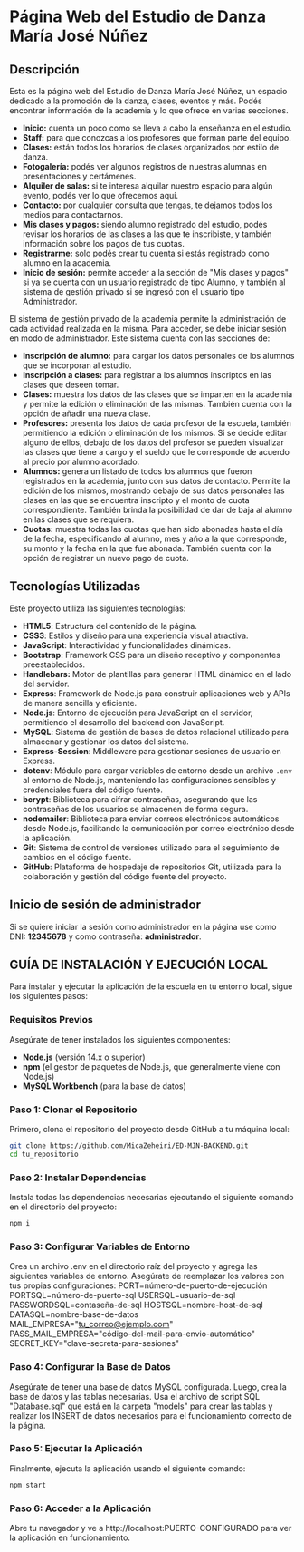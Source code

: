 # Página Web del Estudio de Danza María José Núñez

## Descripción
Esta es la página web del Estudio de Danza María José Núñez, un espacio dedicado a la promoción de la danza, clases, eventos y más. 
Podés encontrar información de la academia y lo que ofrece en varias secciones. 
- **Inicio:** cuenta un poco como se lleva a cabo la enseñanza en el estudio.
- **Staff:** para que conozcas a los profesores que forman parte del equipo.
- **Clases:** están todos los horarios de clases organizados por estilo de danza.
- **Fotogalería:** podés ver algunos registros de nuestras alumnas en presentaciones y certámenes.
- **Alquiler de salas:** si te interesa alquilar nuestro espacio para algún evento, podés ver lo que ofrecemos aquí.
- **Contacto:** por cualquier consulta que tengas, te dejamos todos los medios para contactarnos.
- **Mis clases y pagos:** siendo alumno registrado del estudio, podés revisar los horarios de las clases a las que te inscribiste, y también información sobre los pagos de tus cuotas.
- **Registrarme:** solo podés crear tu cuenta si estás registrado como alumno en la academia.
- **Inicio de sesión:** permite acceder a la sección de "Mis clases y pagos" si ya se cuenta con un usuario registrado de tipo Alumno, y también al sistema de gestión privado si se ingresó con el usuario tipo Administrador.

El sistema de gestión privado de la academia permite la administración de cada actividad realizada en la misma. Para acceder, se debe iniciar sesión en modo de administrador.
Este sistema cuenta con las secciones de:
- **Inscripción de alumno:** para cargar los datos personales de los alumnos que se incorporan al estudio.
- **Inscripción a clases:** para registrar a los alumnos inscriptos en las clases que deseen tomar. 
- **Clases:** muestra los datos de las clases que se imparten en la academia y permite la edición o eliminación de las mismas. También cuenta con la opción de añadir una nueva clase.
- **Profesores:** presenta los datos de cada profesor de la escuela, también permitiendo la edición o eliminación de los mismos. Si se decide editar alguno de ellos, debajo de los datos del profesor se pueden visualizar las clases que tiene a cargo y el sueldo que le corresponde de acuerdo al precio por alumno acordado.
- **Alumnos:** genera un listado de todos los alumnos que fueron registrados en la academia, junto con sus datos de contacto. Permite la edición de los mismos, mostrando debajo de sus datos personales las clases en las que se encuentra inscripto y el monto de cuota correspondiente. También brinda la posibilidad de dar de baja al alumno en las clases que se requiera.
- **Cuotas:** muestra todas las cuotas que han sido abonadas hasta el día de la fecha, especificando al alumno, mes y año a la que corresponde, su monto y la fecha en la que fue abonada. También cuenta con la opción de registrar un nuevo pago de cuota.

## Tecnologías Utilizadas
Este proyecto utiliza las siguientes tecnologías:

- **HTML5**: Estructura del contenido de la página.
- **CSS3**: Estilos y diseño para una experiencia visual atractiva.
- **JavaScript**: Interactividad y funcionalidades dinámicas.
- **Bootstrap**: Framework CSS para un diseño receptivo y componentes preestablecidos.
- **Handlebars:** Motor de plantillas para generar HTML dinámico en el lado del servidor.
- **Express**: Framework de Node.js para construir aplicaciones web y APIs de manera sencilla y eficiente.
- **Node.js**: Entorno de ejecución para JavaScript en el servidor, permitiendo el desarrollo del backend con JavaScript.
- **MySQL**: Sistema de gestión de bases de datos relacional utilizado para almacenar y gestionar los datos del sistema.
- **Express-Session**: Middleware para gestionar sesiones de usuario en Express.
- **dotenv**: Módulo para cargar variables de entorno desde un archivo `.env` al entorno de Node.js, manteniendo las configuraciones sensibles y credenciales fuera del código fuente.
- **bcrypt**: Biblioteca para cifrar contraseñas, asegurando que las contraseñas de los usuarios se almacenen de forma segura.
- **nodemailer**: Biblioteca para enviar correos electrónicos automáticos desde Node.js, facilitando la comunicación por correo electrónico desde la aplicación.
- **Git**: Sistema de control de versiones utilizado para el seguimiento de cambios en el código fuente.
- **GitHub**: Plataforma de hospedaje de repositorios Git, utilizada para la colaboración y gestión del código fuente del proyecto.

## Inicio de sesión de administrador
Si se quiere iniciar la sesión como administrador en la página use como DNI: **12345678** y como contraseña: **administrador**.


## GUÍA DE INSTALACIÓN Y EJECUCIÓN LOCAL

Para instalar y ejecutar la aplicación de la escuela en tu entorno local, sigue los siguientes pasos:

### Requisitos Previos
Asegúrate de tener instalados los siguientes componentes:
- **Node.js** (versión 14.x o superior)
- **npm** (el gestor de paquetes de Node.js, que generalmente viene con Node.js)
- **MySQL Workbench** (para la base de datos)

### Paso 1: Clonar el Repositorio
Primero, clona el repositorio del proyecto desde GitHub a tu máquina local:
```sh
git clone https://github.com/MicaZeheiri/ED-MJN-BACKEND.git
cd tu_repositorio
```
### Paso 2: Instalar Dependencias
Instala todas las dependencias necesarias ejecutando el siguiente comando en el directorio del proyecto:
```sh 
npm i 
```
### Paso 3: Configurar Variables de Entorno
Crea un archivo .env en el directorio raíz del proyecto y agrega las siguientes variables de entorno. Asegúrate de reemplazar los valores con tus propias configuraciones:
PORT=número-de-puerto-de-ejecución
PORTSQL=número-de-puerto-sql
USERSQL=usuario-de-sql
PASSWORDSQL=contaseña-de-sql
HOSTSQL=nombre-host-de-sql
DATASQL=nombre-base-de-datos
MAIL_EMPRESA="tu_correo@ejemplo.com"
PASS_MAIL_EMPRESA="código-del-mail-para-envio-automático"
SECRET_KEY="clave-secreta-para-sesiones"

### Paso 4: Configurar la Base de Datos
Asegúrate de tener una base de datos MySQL configurada. Luego, crea la base de datos y las tablas necesarias. Usa el archivo de script SQL "Database.sql" que está en la carpeta "models" para crear las tablas y realizar los INSERT de datos necesarios para el funcionamiento correcto de la página.

### Paso 5: Ejecutar la Aplicación
Finalmente, ejecuta la aplicación usando el siguiente comando:
```sh 
npm start
```

### Paso 6: Acceder a la Aplicación
Abre tu navegador y ve a http://localhost:PUERTO-CONFIGURADO para ver la aplicación en funcionamiento.